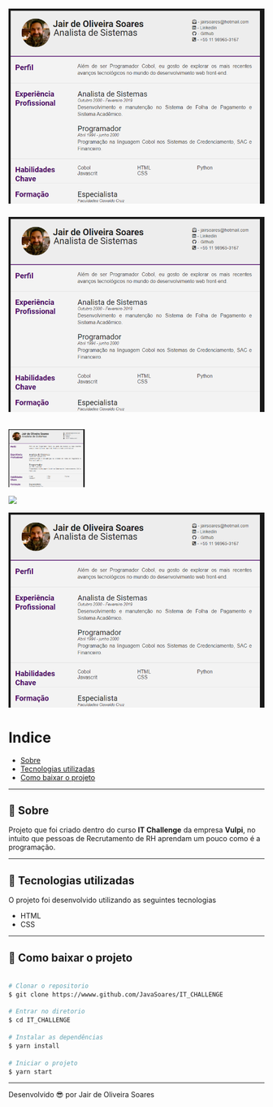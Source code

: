 <h1 align="center">
    <img src= "screenshot_1.png">
</h1>

![Screenshot_1](https://raw.githubusercontent.com/JavaSoares/IT_Challenge/assets/screenshot_1.png)

<br>
  <img src="screenshot_1.png" alt="IT_Challenge" width="150">
<br>


![](../master/myFolder/screenshot_1.png)

![Alt text](/screenshot_1.png?raw=true "Optional Title")


# Indice

- [Sobre](#-sobre)
- [Tecnologias utilizadas](#-tecnologias-utilizadas)
- [Como baixar o projeto](#-como-baixar-o-projeto)

---
## 📝 Sobre
Projeto que foi criado dentro do curso **IT Challenge** da empresa **Vulpi**, no intuito que pessoas de Recrutamento de RH aprendam um pouco como é a programação.

---
## 🚀 Tecnologias utilizadas

O projeto foi desenvolvido utilizando as seguintes tecnologias

- HTML
- CSS

---
## 📁 Como baixar o projeto

```bash

# Clonar o repositorio
$ git clone https://wwww.github.com/JavaSoares/IT_CHALLENGE

# Entrar no diretorio 
$ cd IT_CHALLENGE

# Instalar as dependências
$ yarn install

# Iniciar o projeto
$ yarn start
```
---
Desenvolvido 😎 por Jair de Oliveira Soares
